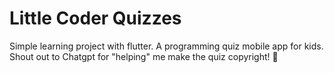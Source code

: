 # Little Coder Quizzes

Simple learning project with flutter. A programming quiz mobile app for kids. Shout out to Chatgpt for "helping" me make the quiz copyright! 🎊
